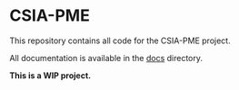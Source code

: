 # CSIA-PME

This repository contains all code for the CSIA-PME project.

All documentation is available in the [docs](./docs/index.md) directory.

**This is a WIP project.**
